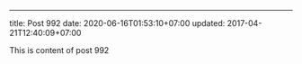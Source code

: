 ---
title: Post 992
date: 2020-06-16T01:53:10+07:00
updated: 2017-04-21T12:40:09+07:00

This is content of post 992